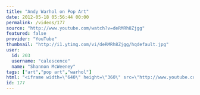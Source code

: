 ```yaml
---
title: "Andy Warhol on Pop Art"
date: 2012-05-18 05:56:44 00:00
permalink: /videos/177
source: "http://www.youtube.com/watch?v=deRMRh8Zjgg"
featured: false
provider: "YouTube"
thumbnail: "http://i1.ytimg.com/vi/deRMRh8Zjgg/hqdefault.jpg"
user:
  id: 203
  username: "calescence"
  name: "Shannon McWeeney"
tags: ["art","pop art","warhol"]
html: "<iframe width=\"640\" height=\"360\" src=\"http://www.youtube.com/embed/deRMRh8Zjgg?wmode=transparent&fs=1&feature=oembed\" frameborder=\"0\" allowfullscreen></iframe>"
id: 177
---
```


